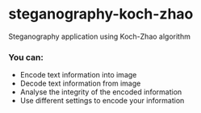 # steganography-koch-zhao
Steganography application using Koch-Zhao algorithm

### You can:
- Encode text information into image
- Decode text information from image
- Analyse the integrity of the encoded information
- Use different settings to encode your information
